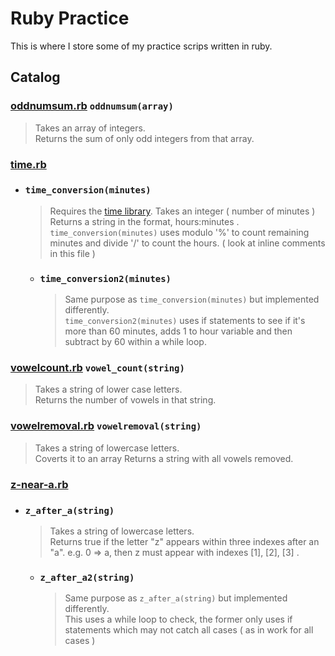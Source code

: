 # Ruby Practice

This is where I store some of my practice scrips written in ruby.


## Catalog

### [oddnumsum.rb](https://github.com/Bubblemelon/Ruby-Stuff/blob/master/ruby%20practice/oddnumsum.rb) `oddnumsum(array)`  
> Takes an array of integers.  
> Returns the sum of only odd integers from that array.  

### [time.rb](https://github.com/Bubblemelon/Ruby-Stuff/blob/master/ruby%20practice/time.rb)  

- ### `time_conversion(minutes)`  

  > Requires the [time library](http://ruby-doc.org/stdlib-2.2.2/libdoc/time/rdoc/Time.html).
  > Takes an integer ( number of minutes )
  > Returns a string in the format, hours:minutes .
  > `time_conversion(minutes)` uses modulo '%' to count remaining minutes and divide '/' to count the hours. ( look at inline comments in this file )  


  - ### `time_conversion2(minutes)`  

    > Same purpose as `time_conversion(minutes)` but implemented differently.  
    > `time_conversion2(minutes)` uses if statements to see if it's more than 60 minutes, adds 1 to hour variable and then subtract by 60 within a while loop.  
    
### [vowelcount.rb](https://github.com/Bubblemelon/Ruby-Stuff/blob/master/ruby%20practice/vowelcount.rb) `vowel_count(string)`  
> Takes a string of lower case letters.  
> Returns the number of vowels in that string.

### [vowelremoval.rb](https://github.com/Bubblemelon/Ruby-Stuff/blob/master/ruby%20practice/vowelremoval.rb) `vowelremoval(string)`  
> Takes a string of lowercase letters.  
> Coverts it to an array
> Returns a string with all vowels removed.  

### [z-near-a.rb](https://github.com/Bubblemelon/Ruby-Stuff/blob/master/ruby%20practice/z-near-a.rb)

  - ### `z_after_a(string)`  

    > Takes a string of lowercase letters.  
    > Returns true if the letter "z" appears within three indexes after an "a".
    > e.g. 0 => a, then z must appear with indexes [1], [2], [3] .

    - ### `z_after_a2(string)`  

      > Same purpose as `z_after_a(string)` but implemented differently.  
      > This uses a while loop to check, the former only uses if statements which may not catch all cases ( as in work for all cases )   
